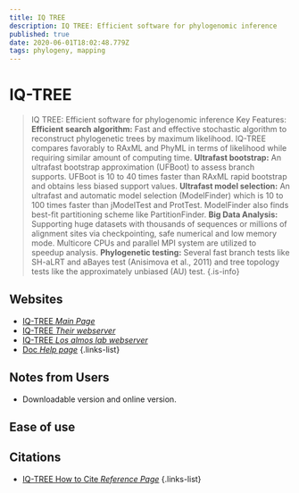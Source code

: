 ```yaml
---
title: IQ TREE
description: IQ TREE: Efficient software for phylogenomic inference
published: true
date: 2020-06-01T18:02:48.779Z
tags: phylogeny, mapping
---
```


# IQ-TREE

> IQ TREE: Efficient software for phylogenomic inference
&NewLine;
Key Features:
&NewLine;
**Efficient search algorithm:** Fast and effective stochastic algorithm to reconstruct phylogenetic trees by maximum likelihood. IQ-TREE compares favorably to RAxML and PhyML in terms of likelihood while requiring similar amount of computing time.
**Ultrafast bootstrap:** An ultrafast bootstrap approximation (UFBoot) to assess branch supports. UFBoot is 10 to 40 times faster than RAxML rapid bootstrap and obtains less biased support values.
**Ultrafast model selection:** An ultrafast and automatic model selection (ModelFinder) which is 10 to 100 times faster than jModelTest and ProtTest. ModelFinder also finds best-fit partitioning scheme like PartitionFinder.
**Big Data Analysis:** Supporting huge datasets with thousands of sequences or millions of alignment sites via checkpointing, safe numerical and low memory mode. Multicore CPUs and parallel MPI system are utilized to speedup analysis.
**Phylogenetic testing:** Several fast branch tests like SH-aLRT and aBayes test (Anisimova et al., 2011) and tree topology tests like the approximately unbiased (AU) test. 
{.is-info}



## Websites

- [IQ-TREE *Main Page*](http://www.iqtree.org/)
- [IQ-TREE *Their webserver*](http://iqtree.cibiv.univie.ac.at/)
- [IQ-TREE *Los almos lab webserver*](https://www.hiv.lanl.gov/content/sequence/IQTREE/iqtree.html)
- [Doc *Help page*](http://www.iqtree.org/doc/)
{.links-list}


## Notes from Users
- Downloadable version and online version.

## Ease of use


## Citations

- [IQ-TREE How to Cite *Reference Page*](http://www.iqtree.org/doc/Home#how-to-cite-iq-tree)
{.links-list}

